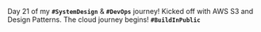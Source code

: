  Day 21 of my **`#SystemDesign`** & **`#DevOps`** journey! Kicked off with AWS S3 and Design Patterns. The cloud journey begins! **`#BuildInPublic`**